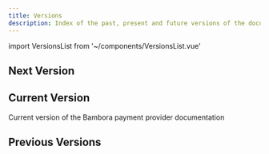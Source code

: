 ```yaml
---
title: Versions
description: Index of the past, present and future versions of the documentation
---
```


import VersionsList from '~/components/VersionsList.vue'

## Next Version
<template v-if="$page.doc.package && $page.doc.package.docVersions.next">

Next version of the Bambora payment provider documentation

<versions-list :versions="[$page.doc.package.docVersions.next]" />

</template>
<template v-else>

There is currently no next version of the Bambora payment provider documentation available

</template>

## Current Version
Current version of the Bambora payment provider documentation 

<versions-list :versions="[$page.doc.package.docVersions.current]"
    :next-version="$page.doc.package.packageVersion"
    :next-version-inclusive="true" />


## Previous Versions
<template v-if="$page.doc.package && $page.doc.package.docVersions.previous">

Previous versions of the Bambora payment provider documentation

<versions-list :versions="$page.doc.package.docVersions.previous"
    :next-version="$page.doc.package.docVersions.current.name" />

</template>
<template v-else>

There are currently no previous versions of the Bambora payment provider documentation available

</template>